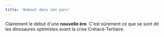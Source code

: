 ```yaml
---
title: 'Debout dans son parc'
---
```


Clairement le début d'une **nouvelle ère**.
C'est sûrement ce que se sont dit les dinosaures optimistes avant la crise Crétacé-Tertiaire.
